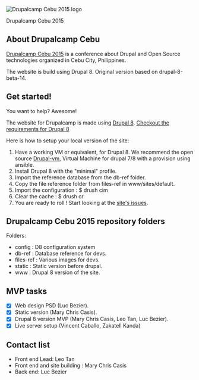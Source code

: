 ![Drupalcamp Cebu 2015 logo](https://2015.drupalcebu.org/themes/custom/drupalcampcebu2015/public/images/camp15-logo.jpg)

Drupalcamp Cebu 2015

## About Drupalcamp Cebu

[Drupalcamp Cebu 2015](https://2015.drupalcebu.org/) is a conference about Drupal and Open Source technologies organized in Cebu City, Philippines.

The website is build using Drupal 8. Original version based on drupal-8-beta-14.

## Get started!

You want to help? Awesome!

The website for Drupalcamp is made using [Drupal 8](https://www.drupal.org/8). [Checkout the requirements for Drupal 8](https://www.drupal.org/requirements)

Here is how to setup your local version of the site:

  1. Have a working VM or equivalent, for Drupal 8. We recommend the open source [Drupal-vm](https://github.com/geerlingguy/drupal-vm), Virtual Machine for drupal 7/8 with a provision using ansible.
  2. Install Drupal 8 with the "minimal" profile.
  3. Import the reference database from the db-ref folder.
  4. Copy the file reference folder from files-ref in www/sites/default.
  5. Import the configuration : $ drush cim
  6. Clear the cache : $ drush cr
  7. You are ready to roll ! Start looking at the [site's issues](https://github.com/promet/drupalcampcebu2015/issues).

## Drupalcamp Cebu 2015 repository folders

Folders:

* config : D8 configuration system
* db-ref : Database reference for devs.
* files-ref : Various images for devs.
* static : Static version before drupal.
* www : Drupal 8 version of the site.

## MVP tasks

- [x] Web design PSD (Luc Bezier).
- [x] Static version (Mary Chris Casis).
- [x] Drupal 8 version MVP (Mary Chris Casis, Leo Tan, Luc Bezier).
- [x] Live server setup (Vincent Caballo, Zakatell Kanda)

## Contact list

* Front end Lead: Leo Tan
* Front end and site building : Mary Chris Casis
* Back end: Luc Bezier

